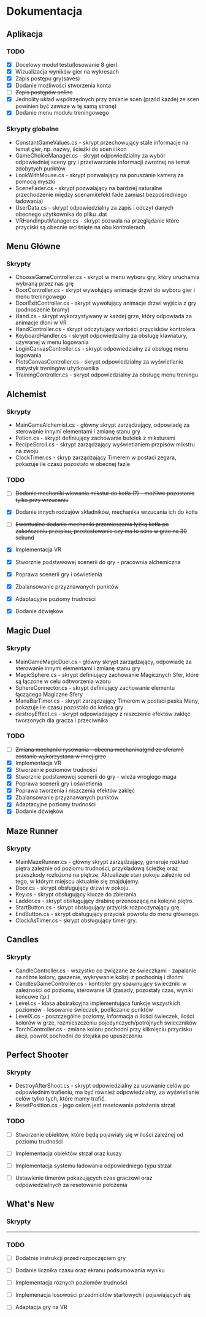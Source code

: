 # Dokumentacja

## Aplikacja
### TODO
- [x] Docelowy moduł testu(losowanie 8 gier)
- [x] Wizualizacja wyników gier na wykresach
- [x] Zapis postępu gry(saves)
- [x] Dodanie możliwości stworzenia konta
- [ ] ~~Zapis postępów online~~
- [x] Jednolity układ współrzędnych przy zmianie scen (przód każdej ze scen powinien być zawsze w tę samą stronę)
- [x] Dodanie menu modułu treningowego

### Skrypty globalne
- ConstantGameValues.cs - skrypt przechowujący stałe informacje na temat gier, np. nazwy, ścieżki do scen i ikon
- GameChoiceManager.cs - skrypt odpowiedzialny za wybór odpowiedniej sceny gry i przetwarzanie informacji zwrotnej na temat zdobytych punktów
- LookWithMouse.cs - skrypt pozwalający na poruszanie kamerą za pomocą myszki
- SceneFader.cs - skrypt pozwalający na bardziej naturalne przechodzenie między scenami(efekt fade zamiast bezpośredniego ładowania)
- UserData.cs - skrypt odpowiedzialny za zapis i odczyt danych obecnego użytkownika do pliku .dat
- VRHandInputManager.cs - skrypt pozwala na przeglądanie które przyciski są obecnie wciśnięte na obu kontrolerach

## Menu Główne

### Skrypty
- ChooseGameController.cs - skrypt w menu wyboru gry, który uruchamia wybraną przez nas grę
- DoorController.cs - skrypt wywołujący animacje drzwi do wyboru gier i menu treningowego
- DoorExitController.cs - skrypt wywołujący animacje drzwi wyjścia z gry (podnoszenie bramy)
- Hand.cs - skrypt wykorzystywany w każdej grze, który odpowiada za animacje dłoni w VR
- HandController.cs - skrypt odczytujący wartości przycisków kontrolera
- KeyboardHandler.cs - skrypt odpowiedzialny za obsługę klawiatury, używanej w menu logowania
- LoginCanvasController.cs - skrypt odpowiedzialny za obsługę menu logowania
- PlotsCanvasController.cs - skrypt odpowiedzialny za wyświetlanie statystyk treningów użytkownika
- TrainingController.cs - skrypt odpowiedzialny za obsługę menu treningu

## Alchemist

### Skrypty
- MainGameAlchemist.cs - główny skrypt zarządzający, odpowiadę za sterowanie innymi elementami i zmianę stanu gry
- Potion.cs - skrypt definiujący zachowanie butelek z miksturami
- RecipeScroll.cs - skrypt zarządzający wyświetlaniem przpisów mikstru na zwoju
- ClockTimer.cs - skryp zarządzający Timerem w postaci zegara, pokazuje ile czasu pozostało w obecnej fazie

### TODO
- [ ] ~~Dodanie mechaniki wlewania mikstur do kotła (?) - możliwe pozostanie tylko przy wrzucaniu~~
- [x] Dodanie innych rodzajów składników, mechanika wrzucania ich do kotła
- [ ] ~~Ewentualne dodanie mechaniki przemieszania łyżką kotła po zakończeniu przepisu, przetestowanie czy ma to sens w grze na 30 sekund~~
- [x] Implementacja VR
- [x] Stworznie podstawowej scenerii do gry - pracownia alchemiczna
- [x] Poprawa scenerii gry i oświetlenia
- [x] Zbalansowanie przyznawanych punktów
- [x] Adaptacyjne poziomy trudności
- [x] Dodanie dźwięków


## Magic Duel

### Skrypty
- MainGameMagicDuel.cs - główny skrypt zarządzający, odpowiadę za sterowanie innymi elementami i zmianę stanu gry
- MagicSphere.cs - skrypt definiujący zachowanie Magicznych Sfer, które są łączone w celu odtworzenia wzoru
- SphereConnector.cs - skrypt definiujący zachowanie elementu łączącego Magiczne Sfery
- ManaBarTimer.cs - skrypt zarządzający Timerem w postaci paska Many, pokazuje ile czasu pozostało do końca gry
- destroyEffect.cs - skrypt odpowiadający z niszczenie efektów zaklęć tworzonych dla gracza i przeciwnika

### TODO
- [ ] ~~Zmiana mechaniki rysowania - obecna mechanika(grid ze sferami) zostanie wykorzystana w innej grze~~
- [x] Implementacja VR
- [x] Stworzenie poziomów trudności
- [x] Stworznie podstawowej scenerii do gry - wieża wrogiego maga
- [x] Poprawa scenerii gry i oświetlenia
- [x] Poprawa tworzenia i niszczenia efektów zaklęć
- [x] Zbalansowanie przyznawanych punktów
- [x] Adaptacyjne poziomy trudności
- [x] Dodanie dźwięków

## Maze Runner

### Skrypty
- MainMazeRunner.cs - główny skrypt zarządzający, generuje rozkład piętra zależnie od poziomu trudności, przykładową ścieżkę oraz przeszkody rozłożone na piętrze. Aktualizuje stan pokoju zależnie od tego, w którym miejscu aktualnie się znajdujemy.
- Door.cs - skrypt obsługujący drzwi w pokoju.
- Key.cs - skrypt obsługujący klucze do zbierania.
- Ladder.cs - skrypt obsługujący drabinę przenoszącą na kolejne piętro.
- StartButton.cs - skrypt obsługujący przycisk rozpoczynający grę.
- EndButton.cs - skrypt obsługujący przycisk powrotu do menu głównego.
- ClockAsTimer.cs - skrypt obsługujący timer gry.

## Candles

### Skrypty
- CandleController.cs - wszystko co związane ze świeczkami - zapalanie na różne kolory, gaszenie, wykrywanie kolizji z pochodnią i dłońmi
- CandlesGameController.cs - kontroler gry spawnujący świeczniki w zależności od poziomu, sterowanie UI (zasady, pozostały czas, wyniki końcowe itp.)
- Level.cs - klasa abstrakcyjna implementująca funkcje wszystkich poziomów - losowanie świeczek, podliczanie punktów
- LevelX.cs - poszczególne poziomy, informacja o ilości świeczek, ilości kolorów w grze, rozmieszczeniu pojedynczych/potrójnych świeczników
- TorchController.cs - zmiana koloru pochodni przy kliknięciu przycisku akcji, powrót pochodni do stojaka po upuszczeniu

## Perfect Shooter

### Skrypty
- DestroyAfterShoot.cs - skrypt odpowiedzialny za usuwanie celów po odpowiednim trafieniu, ma być również odpowiedzialny, za wyświetlanie celów tylko tych, które mamy trafić.
- ResetPosition.cs - jego celem jest resetowanie położenia strzał

### TODO
- [ ] Stworzenie obiektów, które będą pojawiały się w ilości zależnej od poziomu trudności
- [ ] Implementacja obiektów strzał oraz kuszy
- [ ] Implementacja systemu ładowania odpowiedniego typu strzał
- [ ] Ustawienie timerów pokazujących czas graczowi oraz odpowiedzialnych za resetowanie położenia


## What's New

### Skrypty
---

### TODO
- [ ] Dodatnie instrukcji przed rozpoczęciem gry
- [ ] Dodanie licznika czasu oraz ekranu podsumowania wyniku
- [ ] Implementacja róznych poziomów trudności
- [ ] Implemenacja losowości przedmiotów startowych i pojawiających się
- [ ] Adaptacja gry na VR

